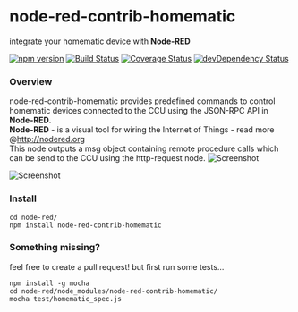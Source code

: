 node-red-contrib-homematic
===
integrate your homematic device with <b>Node-RED</b>

[![npm version](https://badge.fury.io/js/node-red-contrib-homematic.svg)](http://badge.fury.io/js/node-red-contrib-homematic) [![Build Status](https://travis-ci.org/firsttris/node-red-contrib-homematic.svg?branch=master)](https://travis-ci.org/firsttris/node-red-contrib-homematic) [![Coverage Status](https://coveralls.io/repos/firsttris/node-red-contrib-homematic/badge.svg?branch=master)](https://coveralls.io/r/firsttris/node-red-contrib-homematic?branch=master) [![devDependency Status](https://david-dm.org/firsttris/node-red-contrib-homematic/dev-status.svg)](https://david-dm.org/firsttris/node-red-contrib-homematic#info=devDependencies)

### Overview
node-red-contrib-homematic provides predefined commands to control homematic devices connected to the CCU using the JSON-RPC API in <b>Node-RED</b>.<br>
<b>Node-RED</b> - is a visual tool for wiring the Internet of Things - read more @http://nodered.org<br>
This node outputs a msg object containing remote procedure calls which can be send to the CCU using the http-request node.
![Screenshot](https://dl.dropboxusercontent.com/u/13344648/dev/homematic2.PNG)

![Screenshot](https://dl.dropboxusercontent.com/u/13344648/dev/homematic1.PNG)



### Install
```chef
cd node-red/
npm install node-red-contrib-homematic
```

### Something missing?
feel free to create a pull request!
but first run some tests...
```chef
npm install -g mocha
cd node-red/node_modules/node-red-contrib-homematic/
mocha test/homematic_spec.js
```
